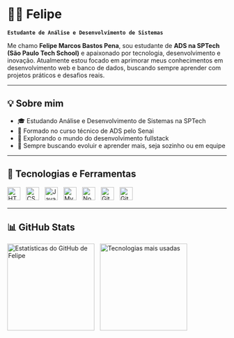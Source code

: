 # 👨‍💻 Felipe

**`Estudante de Análise e Desenvolvimento de Sistemas`**

Me chamo **Felipe Marcos Bastos Pena**, sou estudante de **ADS na SPTech (São Paulo Tech School)** e apaixonado por tecnologia, desenvolvimento e inovação. Atualmente estou focado em aprimorar meus conhecimentos em desenvolvimento web e banco de dados, buscando sempre aprender com projetos práticos e desafios reais.

---

## 💡 Sobre mim

- 🎓 Estudando Análise e Desenvolvimento de Sistemas na SPTech
- 🧾 Formado no curso técnico de ADS pelo Senai   
- 🔎 Explorando o mundo do desenvolvimento fullstack   
- 🧠 Sempre buscando evoluir e aprender mais, seja sozinho ou em equipe

---

## 🧰 Tecnologias e Ferramentas

<img 
    align="left" 
    alt="HTML"
    title="HTML" 
    width="30px" 
    style="padding-right: 10px;" 
    src="https://cdn.jsdelivr.net/gh/devicons/devicon@latest/icons/html5/html5-original.svg" 
/>
<img 
    align="left" 
    alt="CSS" 
    title="CSS"
    width="30px" 
    style="padding-right: 10px;" 
    src="https://cdn.jsdelivr.net/gh/devicons/devicon@latest/icons/css3/css3-original.svg" 
/>
<img 
    align="left" 
    alt="JavaScript" 
    title="JavaScript"
    width="30px" 
    style="padding-right: 10px;" 
    src="https://cdn.jsdelivr.net/gh/devicons/devicon@latest/icons/javascript/javascript-original.svg" 
/>
<img 
    align="left" 
    alt="MySQL" 
    title="MySQL"
    width="30px" 
    style="padding-right: 10px;" 
    src="https://cdn.jsdelivr.net/gh/devicons/devicon@latest/icons/mysql/mysql-original.svg" 
/>
<img 
    align="left" 
    alt="Node.js"
    title="Node.js" 
    width="30px" 
    style="padding-right: 10px;" 
    src="https://cdn.jsdelivr.net/gh/devicons/devicon@latest/icons/nodejs/nodejs-original.svg" 
/>
<img 
    align="left" 
    alt="Git" 
    title="Git"
    width="30px" 
    style="padding-right: 10px;" 
    src="https://cdn.jsdelivr.net/gh/devicons/devicon@latest/icons/git/git-original.svg" 
/>
<img 
    align="left" 
    alt="GitHub" 
    title="GitHub"
    width="30px" 
    style="padding-right: 10px;" 
    src="https://cdn.jsdelivr.net/gh/devicons/devicon@latest/icons/github/github-original.svg" 
/>

<br/>
<br/>

---

## 📊 GitHub Stats

<p>
  <img 
    align="left" 
    alt="Estatísticas do GitHub de Felipe" 
    height="200" 
    style="padding-right: 10px;" 
    src="https://github-readme-stats.vercel.app/api?username=Felipe-Marcos&show_icons=true&theme=tokyonight&locale=pt-br" 
  />

  <img 
    align="left" 
    alt="Tecnologias mais usadas" 
    height="200" 
    src="https://github-readme-stats.vercel.app/api/top-langs/?username=Felipe-Marcos&theme=tokyonight&layout=compact&custom_title=Tecnologias&langs_count=8" 
  />
</p>
